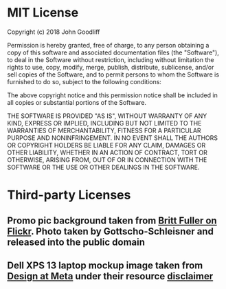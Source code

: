 # MIT License

Copyright (c) 2018 John Goodliff

Permission is hereby granted, free of charge, to any person obtaining a copy
of this software and associated documentation files (the "Software"), to deal
in the Software without restriction, including without limitation the rights
to use, copy, modify, merge, publish, distribute, sublicense, and/or sell
copies of the Software, and to permit persons to whom the Software is
furnished to do so, subject to the following conditions:

The above copyright notice and this permission notice shall be included in all
copies or substantial portions of the Software.

THE SOFTWARE IS PROVIDED "AS IS", WITHOUT WARRANTY OF ANY KIND, EXPRESS OR
IMPLIED, INCLUDING BUT NOT LIMITED TO THE WARRANTIES OF MERCHANTABILITY,
FITNESS FOR A PARTICULAR PURPOSE AND NONINFRINGEMENT. IN NO EVENT SHALL THE
AUTHORS OR COPYRIGHT HOLDERS BE LIABLE FOR ANY CLAIM, DAMAGES OR OTHER
LIABILITY, WHETHER IN AN ACTION OF CONTRACT, TORT OR OTHERWISE, ARISING FROM,
OUT OF OR IN CONNECTION WITH THE SOFTWARE OR THE USE OR OTHER DEALINGS IN THE
SOFTWARE.


# Third-party Licenses

## Promo pic background taken from [Britt Fuller on Flickr](https://www.flickr.com/photos/157979053@N04/38080166015/). Photo taken by Gottscho-Schleisner and released into the public domain

## Dell XPS 13 laptop mockup image taken from [Design at Meta](https://design.facebook.com/toolsandresources/devices/?category=device-details-computer) under their resource [disclaimer](https://design.facebook.com/resources-disclaimer/)

